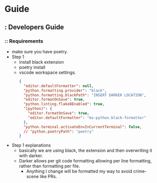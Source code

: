 # Guide

## : Developers Guide

### :: Requirements

* make sure you have poetry.
* Step 1
  * install black extension
  * poetry install
  * vscode workspace settings.
    ```json
    {
      "editor.defaultFormatter": null,
      "python.formatting.provider": "black",
      "python.formatting.blackPath": "INSERT DARKER LOCATION",
      "editor.formatOnSave": true,
      "python.linting.flake8Enabled": true,
      "[python]": {
        "editor.formatOnSave": true,
        "editor.defaultFormatter": "ms-python.black-formatter"
      },
      "python.terminal.activateEnvInCurrentTerminal": false,
      // "python.poetryPath": "poetry"
    }
    ```
* Step 1 explanations
  * basically we are using black, the extension and then overwriting it with darker.
  * Darker allows per git code formatting allowing per line formatting, rather than formatting per file.
    * Anything I change will be formatted my way to avoid crime-scene like PRs.
